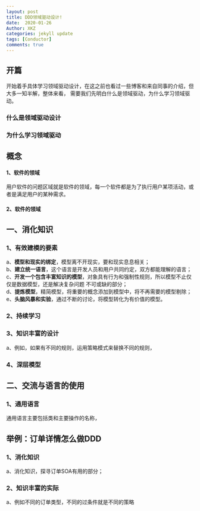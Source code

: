 ```yaml
---
layout: post
title: DDD领域驱动设计!
date:  2020-01-26
Author: XKZ
categories: jekyll update
tags: [Conductor]
comments: true
---
```

## 开篇
开始着手具体学习领域驱动设计，在这之前也看过一些博客和来自同事的介绍，但大多一知半解，整体来看，
需要我们先明白什么是领域驱动，为什么学习领域驱动。
### 什么是领域驱动设计
### 为什么学习领域驱动
## 概念
#### 1、软件的领域
用户软件的问题区域就是软件的领域，每一个软件都是为了执行用户某项活动，或者是满足用户的某种需求。
#### 2、软件的领域

## 一、消化知识
### 1、有效建模的要素
a、**模型和现实的绑定**，模型离不开现实，要和现实息息相关；  
b、**建立统一语言**，这个语言是开发人员和用户共同约定，双方都能理解的语言；  
c、**开发一个包含丰富知识的模型**，对象具有行为和强制性规则，所以模型不止仅仅是数据模型，还是解决复杂问题
不可或缺的部分；  
d、**提炼模型**，精简模型，将重要的概念添加到模型中，将不再需要的模型剔除；  
e、**头脑风暴和实验**，通过不断的讨论，将模型转化为有价值的模型。
### 2、持续学习
### 3、知识丰富的设计
a、例如，如果有不同的规则，运用策略模式来替换不同的规则，
### 4、深层模型
## 二、交流与语言的使用
###  1、通用语言
通用语言主要包括类和主要操作的名称，







## 举例：订单详情怎么做DDD
### 1、消化知识
a、消化知识，探寻订单SOA有用的部分；
### 2、知识丰富的实际
a、例如不同的订单类型，不同的过条件就是不同的策略